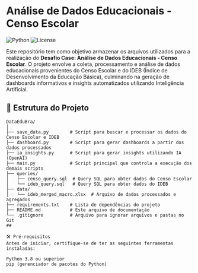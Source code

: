 # Análise de Dados Educacionais - Censo Escolar

![Python](https://img.shields.io/badge/Python-3.8%2B-blue)
![License](https://img.shields.io/badge/License-MIT-green)

Este repositório tem como objetivo armazenar os arquivos utilizados para a realização do **Desafio Case: Análise de Dados Educacionais - Censo Escolar**. O projeto envolve a coleta, processamento e análise de dados educacionais provenientes do Censo Escolar e do IDEB (Índice de Desenvolvimento da Educação Básica), culminando na geração de dashboards informativos e insights automatizados utilizando Inteligência Artificial.

## 📁 Estrutura do Projeto

```plaintext
DataEduBra/
│
├── save_data.py        # Script para buscar e processar os dados do Censo Escolar e IDEB
├── dashboard.py        # Script para gerar dashboards a partir dos dados processados
├── ia_insights.py      # Script para gerar insights utilizando IA (OpenAI)
├── main.py             # Script principal que controla a execução dos demais scripts
├── queries/
│   ├── censo_query.sql  # Query SQL para obter dados do Censo Escolar
│   └── ideb_query.sql   # Query SQL para obter dados do IDEB
├── data/
│   └── ideb_merged_macro.xlsx  # Arquivo de dados processados e agregados
├── requirements.txt    # Lista de dependências do projeto
├── README.md           # Este arquivo de documentação
└── .gitignore          # Arquivo para ignorar arquivos e pastas no Git
##

🛠️ Pré-requisitos
Antes de iniciar, certifique-se de ter as seguintes ferramentas instaladas:

Python 3.8 ou superior
pip (gerenciador de pacotes do Python)
